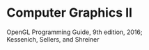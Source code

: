 # Computer Graphics II
OpenGL Programming Guide, 9th edition, 2016;<br>
Kessenich, Sellers, and Shreiner
